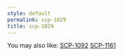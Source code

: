 ```yaml
---
style: default
permalink: scp-1029
title: scp-1029
---
```

You may also like:
[SCP-1092](http://scp-wiki.net/scp-1092)
[SCP-1161](http://scp-wiki.net/scp-1161)